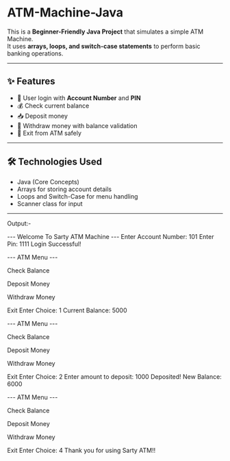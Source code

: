 # ATM-Machine-Java

This is a **Beginner-Friendly Java Project** that simulates a simple ATM Machine.  
It uses **arrays, loops, and switch-case statements** to perform basic banking operations.  

 ---
 
 ## ✨ Features

- 🔑 User login with **Account Number** and **PIN**  
- 💰 Check current balance  
- 📥 Deposit money  
- 💸 Withdraw money with balance validation  
- 🚪 Exit from ATM safely  

---

## 🛠️ Technologies Used
- Java (Core Concepts)
- Arrays for storing account details
- Loops and Switch-Case for menu handling
- Scanner class for input

---

Output:-

--- Welcome To Sarty ATM Machine ---
Enter Account Number: 101
Enter Pin: 1111
Login Successful!

--- ATM Menu ---

Check Balance

Deposit Money

Withdraw Money

Exit
Enter Choice: 1
Current Balance: 5000

--- ATM Menu ---

Check Balance

Deposit Money

Withdraw Money

Exit
Enter Choice: 2
Enter amount to deposit: 1000
Deposited! New Balance: 6000

--- ATM Menu ---

Check Balance

Deposit Money

Withdraw Money

Exit
Enter Choice: 4
Thank you for using Sarty ATM!!



